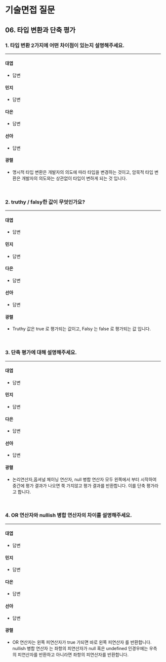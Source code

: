 # 기술면접 질문

## 06. 타입 변환과 단축 평가

### 1. 타입 변환 2가지에 어떤 차이점이 있는지 설명해주세요.

<hr>

#### 대엽

- 답변

#### 민지

- 답변

#### 다은

- 답변

#### 선아

- 답변

#### 광렬

- 명시적 타입 변환은 개발자의 의도에 따라 타입을 변경하는 것이고, 암묵적 타입 변환은 개발자의 의도와는 상관없이 타입이 변하게 되는 것 입니다.

<br>

### 2. truthy / falsy한 값이 무엇인가요?

<hr>

#### 대엽

- 답변

#### 민지

- 답변

#### 다은

- 답변

#### 선아

- 답변

#### 광렬

- Truthy 값은 true 로 평가되는 값이고, Falsy 는 false 로 평가되는 값 입니다.

<br>

### 3. 단축 평가에 대해 설명해주세요.

<hr>

#### 대엽

- 답변

#### 민지

- 답변

#### 다은

- 답변

#### 선아

- 답변

#### 광렬

- 논리연산자,옵셔널 체이닝 연산자, null 병합 연산자 모두 왼쪽에서 부터 시작하여 중간에 평가 결과가 나오면 쭉 가지않고 평가 결과를 반환합니다. 이를 단축 평가라고 합니다.

<br>

### 4. OR 연산자와 nullish 병합 연산자의 차이를 설명해주세요.

<hr>

#### 대엽

- 답변

#### 민지

- 답변

#### 다은

- 답변

#### 선아

- 답변

#### 광렬

- OR 연산자는 왼쪽 피연산자가 true 가되면 바로 왼쪽 피연산자 를 반환합니다. nullish 병합 연산자 는 좌항의 피연산자가 null 혹은 undefined 인경우에는 우측의 피연산자를 반환하고 아니라면 좌항의 피연산자를 반환합니다.
